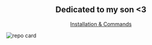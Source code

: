 <div align="center">
<h2> Dedicated to my son <3 </h2>
<a href="https://github.com/CatAssistant/Cat/wiki"> Installation & Commands </a>
</div>
  
![repo card](https://user-images.githubusercontent.com/113664725/200669826-835cca01-10a5-40ba-91d3-b9a3fd8c3a5f.png)
